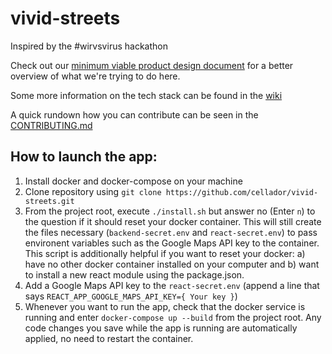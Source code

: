 # vivid-streets
Inspired by the #wirvsvirus hackathon

Check out our [minimum viable product design document](https://docs.google.com/document/d/12eWC8yBUxbbC6EBN0LuYz3d_Lq86mba4eY3HCKqORDM/edit?usp=sharing) for a better overview of what we're trying to do here.

Some more information on the tech stack can be found in the [wiki](https://github.com/cellador/vivid-streets/wiki)

A quick rundown how you can contribute can be seen in the [CONTRIBUTING.md](https://github.com/cellador/vivid-streets/blob/master/CONTRIBUTING.md)

## How to launch the app:

1. Install docker and docker-compose on your machine
2. Clone repository using `git clone https://github.com/cellador/vivid-streets.git`
3. From the project root, execute `./install.sh` but answer no (Enter `n`) to the question if it should reset your docker container. This will still create the files necessary (`backend-secret.env` and `react-secret.env`) to pass environent variables such as the Google Maps API key to the container. This script is additionally helpful if you want to reset your docker: a) have no other docker container installed on your computer and b) want to install a new react module using the package.json.
4. Add a Google Maps API key to the `react-secret.env` (append a line that says `REACT_APP_GOOGLE_MAPS_API_KEY={ Your key }`)
5. Whenever you want to run the app, check that the docker service is running and enter `docker-compose up --build` from the project root. Any code changes you save while the app is running are automatically applied, no need to restart the container.
